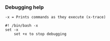 ### Debugging help

```
-x = Prints commands as they execute (x-trace)

#! /bin/bash -x 
set -x 
    set +x to stop debugging
```